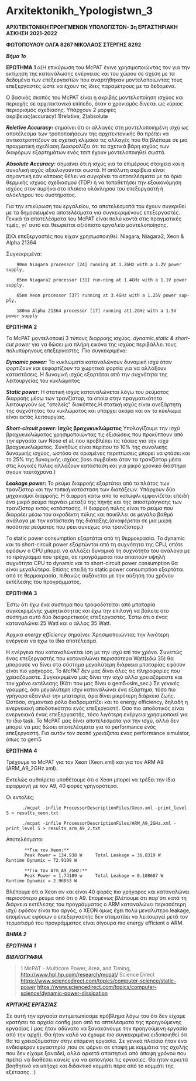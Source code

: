 # Arxitektonikh_Ypologistwn_3

**ΑΡΧΙΤΕΚΤΟΝΙΚΗ ΠΡΟΗΓΜΕΝΩΝ ΥΠΟΛΟΓΙΣΤΩΝ- 3η ΕΡΓΑΣΤΗΡΙΑΚΗ ΑΣΚΗΣΗ 2021-2022**

**ΦΩΤΟΠΟΥΛΟΥ ΟΛΓΑ 8267 ΝΙΚΟΛΑΟΣ ΣΤΕΡΓΗΣ 8292**

_**Βήμα 1ο**_

**ΕΡΩΤΗΜΑ 1**
α)Η επικύρωση του McPAT έγινε χρησιμοποιώντας τον για την εκτίμηση της κατανάλωσης ενέργειας και του χώρου σε σχέση με τα δεδομένα των επεξεργαστών που αναρτήθηκαν μοντελοποιώντας τους επεξεργαστές ώστε να έχουν τις ίδιες παραμέτρους με τα δεδομένα. 

Ο βασικός σκοπός του ΜcPAT είναι η ακριβής μοντελοποίηση ισχύος και περιοχής σε αρχιτεκτονικό επίπεδο, όταν ο χρονισμός δίνεται ως κύριος περιορισμός σχεδίασης.
Υπάρχουν 2 μορφές ακρίβειας(accuracy):1)relative, 2)absolute

_**Reletive Accuracy:**_ σημαίνει ότι οι αλλαγές στη μοντελοποιημένη ισχύ ως αποτέλεσμα των τροποποιήσεων της αρχιτεκτονικής θα πρέπει να αντικατροπτίζουν σε σχετική κλίμακα τις αλλαγές που θα βλέπαμε σε μια πραγματική σχεδίαση.Διασφαλίζει ότι τα σχετικά βάρη ισχύος των διαφόρων εξαρτημάτων ενός τσιπ έχουν μοντελοποιηθεί σωστά.

_**Absolute Accuracy:**_ σημαίνει ότι η ισχύς για τα επιμέρους στοιχεία και η συνολική ισχύς αξιολογούνται σωστά. Η απόλυτη ακρίβεια είναι σημαντική εάν κάποιος θέλει να συγκρίνει τα αποτελέσματα με τα όρια θερμικής ισχύος σχεδιασμού (TDP) ή να τοποθετήσει την εξοικονόμηση ισχύος στον πυρήνα στο πλαίσιο ολόκληρου του επεξεργαστή ή ολόκληρου του συστήματος. 

Για την επικύρωση του εργαλείου, τα αποτελέσματά του έχουν συγκριθεί με τα δημοσιευμένα αποτελέσματα για συγκεκριμένους επεξεργαστές. Γενικά τα αποτελέσματα του McPAT είναι πολύ κοντά στις πραγματικές τιμές, γι' αυτό και θεωρείται αξιόπιστο εργαλείο μοντελοποίησης.

β)Οι επεξεργαστές που είχαν χρησιμοποιηθεί: Niagara, Niagara2, Xeon & Alpha 21364

 Συγκεκριμένα: 
 
        90nm Niagara processor [24] running at 1.2GHz with a 1.2V power supply,
        
        65nm Niagara2 processor [31] run-ning at 1.4GHz with a 1.1V power supply,
        
        65nm Xeon processor [37] running at 3.4GHz with a 1.25V power sup-ply,
        
        180nm Alpha 21364 processor [17] running at1.2GHz with a 1.5V power supply

**ΕΡΩΤΗΜΑ 2**

Το McPAT μοντελοποιεί 3 τύπους διαρροής ισχύος. _dynamic,static & short-cut power_ για να δώσει μια πλήρη εικόνα της ισχύος περιβάλλει τους πολυπύρηνους επεξεργαστές.
Πιο συγκεκριμένα: 

_**Dynamic power:**_ Τα κυκλώματα καταναλώνουν δυναμική ισχύ όταν φορτίζουν και εκφορτίζουν τα χωρητικά φορτία για να αλλάξουν καταστάσεις. Η δυναμική ισχύς εξαρτάται από την συχνότητα της λειτουργείας του κυκλώματος

_**Static power:**_ Η στατική ισχύς καταναλώνεται λόγω του ρεύματος διαρροής μέσω των τρανζίστορ, τα οποία στην πραγματικότητα λειτουργούν ως "ατελείς" διακόπτες.Η στατική ισχύς είναι ανεξάρτητη της συχνότητας του κυκλώματος και υπάρχει ακόμα και αν το κύκλωμα είναι εκτός λειτουργίας. 

_**Short-circuit power:**_  **Ισχύς βραχυκυκλώματος**  Υπολογίζουμε την ισχύ βραχυκυκλώματος χρησιμοποιώντας τις εξισώσεις που προκύπτουν από την εργασία των Nose et al. που προβλέπει τις τάσεις για την ισχύ βραχυκυκλώματος. Συνήθως είναι περίπου το 10% της συνολικής δυναμικής ισχύος, ωστόσο σε ορισμένες περιπτώσεις μπορεί να φτάσει και το 25% της δυναμικής ισχύος.(loss συμβαίνει όταν τα τρανζίστορ μέσα στις λογικές πύλες αλλάζουν κατάσταση και για μικρό χρονικό διάστημα άγουν ταυτόχρονα.)

_**Leakage power:**_ Το ρεύμα διαρροής εξαρτάται από το πλάτος των τρανζίστορ και την τοπική κατάσταση των διατάξεων. Υπάρχουν δύο μηχανισμοί διαρροής. Η διαρροή κάτω από το κατώφλι εμφανίζεται επειδή ένα μικρό ρεύμα περνάει μεταξύ της πηγής και της αποστράγγισης των τρανζίστορ εκτός κατάστασης. Η διαρροή πύλης είναι το ρεύμα που διαρρέει μέσω του ακροδέκτη πύλης και ποικίλλει σε μεγάλο βαθμό ανάλογα με την κατάσταση της διάταξης.(αναφέρεται σε μια μικρή ποσότητα ρεύματος που ρέει συνεχώς στα τρανζίστορ.)

Το static power consumption εξαρτάται από τη θερμοκρασία. Το dynamic και το short-circuit power εξαρτώνται από τη συχνότητα της CPU, οπότε εφόσων ο CPU μπορεί να αλλάξει δυναμικά τη συχνότητα του ανάλογα με το πρόγραμμα που τρέχει, σε προγράμματα που απαιτούν υψηλή συχνότητα CPU το dynamic και το short-circuit power consumption θα είναι μεγαλύτερα. Επίσης επειδή το static power consumption εξαρτάται από τη θερμοκρασία, πιθανώς αυξάνεται με την αύξηση του χρόνου εκτέλεσης του προγράμματος.

**ΕΡΩΤΗΜΑ 3**

Έστω ότι έχω ένα σύστημα που τροφοδοτείται από μπαταρία συγκεκριμένης χωρητικότητας και έχω την επιλογή να βάλετε στο σύστημα αυτό δύο διαφορετικούς επεξεργαστές. 
Έστω ότι ο ένας καταναλώνει 25 Watt και ο άλλος 35 Watt. 

Αρχικα _energy efficiency_ σημαίνει: Χρησιμοποιώντας την λιγότερη ενέργεια να έχω το ίδιο αποτέλεσμα.

Η ενέργεια που καταναλώνεται ίση με την ισχύ επί τον χρόνο. Συνεπώς ένας επεξεργαστής που καταναλώνει περισσότερα Watt(εδώ 35) θα μπορούσε να δίνει στο σύστημα
μεγαλύτερη διάρκεια μπαταρίας εφόσον είναι πιο γρήγορος.
Το _McPAT_ δεν μας δίνει όλες τις πληροφορίες που χρειαζόμαστε. Συγκεκριμένα μας δίνει την ισχύ αλλα χρειαζόμαστε και τον χρόνο εκτέλεσης.(Κάτι που μας δίνει ο gem5<sim_sec.)
Σε γενικές γραμμές, όσο μεγαλύτερη ισχύ καταναλώνει ένα εξάρτημα, τόσο πιο γρήγορα εξαντλεί την μπαταρία, άρα δίνει μικρότερη διάρκεια ζωής. Ωστόσο, σημαντικό ρόλο διαδραματίζει και το energy efficiency, δηλαδή η ενεργειακή αποδοτικότητα ενός επεξεργαστή. Όσο πιο αποδοτικός είναι ενεργειακά ένας επεξεργαστής, τόσο λιγότερη ενέργεια χρησιμοποιεί για το ίδιο task. Το McPAT μας δίνει αποτελέσματα για την ισχύ, αλλά δεν μπορεί να μας δώσει αποτελέσματα για το performance ενός επεξεργαστή. Για αυτόν τον σκοπό χρειάζεται ένας performance simulator, όπως το gem5.


**ΕΡΩΤΗΜΑ 4**

Τρέχουμε το McPAT για τον Xeon (Xeon.xml) και για τον ARM A9 (ARM_A9_2GHz.xml).

Εντελώς αυθαίρετα υποθέτουμε ότι o Xeon μπορεί να τρέξει την ίδια εφαρμογή με τον Α9, 40 φορές γρηγορότερα.

Οι εντολές:

          ./mcpat -infile ProcessorDescriptionFiles/Xeon.xml -print_level 5 > results_xeon.txt 

          ./mcpat -infile ProcessorDescriptionFiles/ARM_A9_2GHz.xml -print_level 5 > results_arm_A9_2.txt

Αποτελέσματα:

           **Για τον Xeon:**
           Peak Power = 134.938 W     Total Leakage = 36.8319 W          Runtime Dynamic = 72.9199 W 

           **Για τον Arm_A9_2GHz:**
           Peak Power = 1.74189 w     Total Leakage = 0.108687 W         Runtime Dynamic = 2.96053 W


 


Βλέπουμε ότι ο Xeon αν και είναι 40 φορές πιο γρήγορος και καταναλώνει περισσότερο ρεύμα από ότι ο Α9.
Επομένως βλέπουμε ότι παρ'ότι κατά τη διάρκεια εκτέλεσης του προγράμματος ο ARM καταναλώνει περισσότερη ισχύ εφόσον είναι πιο αργός, ο XEON όμως έχει πολύ μεγαλύτερο leakage, επομένως εφόσων ο επεξεργαστής δεν σταματάει να λειτουργεί μετά τον τερματισμό του προγράμματος είναι σίγουρα πιο energy efficient o ARM.

_**ΒΗΜΑ 2**_

_**ΕΡΩΤΗΜΑ 1**_











_**ΒΙΒΛΙΟΓΡΑΦΙΑ**_

>1 McPAT - Multicore Power, Area, and Timing, http://www.hpl.hp.com/research/mcpat/
>Science Direct https://www.sciencedirect.com/topics/computer-science/static-power
                https://www.sciencedirect.com/topics/computer-science/dynamic-power-dissipation
                
                
                
                
_**ΚΡΙΤΙΚΗΣ ΕΡΓΑΣΙΑΣ**_

Σε αυτή την εργασία αντιμετωπίσαμε πρόβλημα λόγω του ότι δεν είχαμε κρατήσει τα αρχεία config.json από τα απτελέσματα της προηγούμενης εργασίας ( μας ήταν αδύνατο να ξανακάνουμε την προηγούμενη εργασία από την αρχή). Θα ήταν καλό να έχουμε πιο συγκεκριμένα ειδοποιηθεί ότι θα τα χρειαζόμασταν στην επόμενη εργασία. 
Σε γενικά πλαίσια ήταν ένα ενδιαφέρον εργαστηρίο ,που σε φέρνει σε επαφή με κομμάτια της σχολής που δεν είχαμε ξαναδεί, αλλά αρκετά απαιτητικό από άποψη χρόνου που πρέπει να διαθέσει κανείς για να εκπονήσει τις εργασίες. 
Θα ήταν αρκετά βοηθητικό να υπήρχε και διδακτικό κομμάτι πέρα από το κομμάτι της εξέτασης. :)


